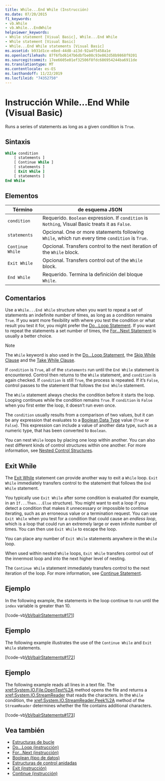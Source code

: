 ```yaml
---
title: While...End While (Instrucción)
ms.date: 07/20/2015
f1_keywords:
- vb.While
- vb.While...EndWhile
helpviewer_keywords:
- While statement [Visual Basic], While...End While
- While statement [Visual Basic]
- While...End While statements [Visual Basic]
ms.assetid: b931d1ce-e8ed-44d8-a13d-92a4f5458a1e
ms.openlocfilehash: 87f6fbd6147b6dbfbe08c93e862d58b9868f9201
ms.sourcegitcommit: 17ee6605e01ef32506f8fdc686954244ba6911de
ms.translationtype: MT
ms.contentlocale: es-ES
ms.lasthandoff: 11/22/2019
ms.locfileid: "74352750"
---
```

# <a name="whileend-while-statement-visual-basic"></a>Instrucción While...End While (Visual Basic)
Runs a series of statements as long as a given condition is `True`.  
  
## <a name="syntax"></a>Sintaxis  
  
```vb  
While condition  
    [ statements ]  
    [ Continue While ]  
    [ statements ]  
    [ Exit While ]  
    [ statements ]  
End While  
```  
  
## <a name="parts"></a>Elementos  
  
|Término|de esquema JSON|  
|---|---|  
|`condition`|Requerido. `Boolean` expression. If `condition` is `Nothing`, Visual Basic treats it as `False`.|  
|`statements`|Opcional. One or more statements following `While`, which run every time `condition` is `True`.|  
|`Continue While`|Opcional. Transfers control to the next iteration of the `While` block.|  
|`Exit While`|Opcional. Transfers control out of the `While` block.|  
|`End While`|Requerido. Termina la definición del bloque `While`.|  
  
## <a name="remarks"></a>Comentarios  
 Use a `While...End While` structure when you want to repeat a set of statements an indefinite number of times, as long as a condition remains `True`. If you want more flexibility with where you test the condition or what result you test it for, you might prefer the [Do...Loop Statement](../../../visual-basic/language-reference/statements/do-loop-statement.md). If you want to repeat the statements a set number of times, the [For...Next Statement](../../../visual-basic/language-reference/statements/for-next-statement.md) is usually a better choice.  
  
> [!NOTE]
> The `While` keyword is also used in the [Do...Loop Statement](../../../visual-basic/language-reference/statements/do-loop-statement.md), the [Skip While Clause](../../../visual-basic/language-reference/queries/skip-while-clause.md) and the [Take While Clause](../../../visual-basic/language-reference/queries/take-while-clause.md).  
  
 If `condition` is `True`, all of the `statements` run until the `End While` statement is encountered. Control then returns to the `While` statement, and `condition` is again checked. If `condition` is still `True`, the process is repeated. If it’s `False`, control passes to the statement that follows the `End While` statement.  
  
 The `While` statement always checks the condition before it starts the loop. Looping continues while the condition remains `True`. If `condition` is `False` when you first enter the loop, it doesn’t run even once.  
  
 The `condition` usually results from a comparison of two values, but it can be any expression that evaluates to a [Boolean Data Type](../../../visual-basic/language-reference/data-types/boolean-data-type.md) value (`True` or `False`). This expression can include a value of another data type, such as a numeric type, that has been converted to `Boolean`.  
  
 You can nest `While` loops by placing one loop within another. You can also nest different kinds of control structures within one another. For more information, see [Nested Control Structures](../../../visual-basic/programming-guide/language-features/control-flow/nested-control-structures.md).  
  
## <a name="exit-while"></a>Exit While  
 The [Exit While](../../../visual-basic/language-reference/statements/exit-statement.md) statement can provide another way to exit a `While` loop. `Exit While` immediately transfers control to the statement that follows the `End While` statement.  
  
 You typically use `Exit While` after some condition is evaluated (for example, in an `If...Then...Else` structure). You might want to exit a loop if you detect a condition that makes it unnecessary or impossible to continue iterating, such as an erroneous value or a termination request. You can use `Exit While` when you test for a condition that could cause an *endless loop*, which is a loop that could run an extremely large or even infinite number of times. You can then use `Exit While` to escape the loop.  
  
 You can place any number of `Exit While` statements anywhere in the `While` loop.  
  
 When used within nested `While` loops, `Exit While` transfers control out of the innermost loop and into the next higher level of nesting.  
  
 The `Continue While` statement immediately transfers control to the next iteration of the loop. For more information, see [Continue Statement](../../../visual-basic/language-reference/statements/continue-statement.md).  
  
## <a name="example"></a>Ejemplo  
 In the following example, the statements in the loop continue to run until the `index` variable is greater than 10.  
  
 [!code-vb[VbVbalrStatements#171](~/samples/snippets/visualbasic/VS_Snippets_VBCSharp/VbVbalrStatements/VB/class14.vb#171)]  
  
## <a name="example"></a>Ejemplo  
 The following example illustrates the use of the `Continue While` and `Exit While` statements.  
  
 [!code-vb[VbVbalrStatements#172](~/samples/snippets/visualbasic/VS_Snippets_VBCSharp/VbVbalrStatements/VB/class14.vb#172)]  
  
## <a name="example"></a>Ejemplo  
 The following example reads all lines in a text file. The <xref:System.IO.File.OpenText%2A> method opens the file and returns a <xref:System.IO.StreamReader> that reads the characters. In the `While` condition, the <xref:System.IO.StreamReader.Peek%2A> method of the `StreamReader` determines whether the file contains additional characters.  
  
 [!code-vb[VbVbalrStatements#173](~/samples/snippets/visualbasic/VS_Snippets_VBCSharp/VbVbalrStatements/VB/class14.vb#173)]  
  
## <a name="see-also"></a>Vea también

- [Estructuras de bucle](../../../visual-basic/programming-guide/language-features/control-flow/loop-structures.md)
- [Do...Loop (instrucción)](../../../visual-basic/language-reference/statements/do-loop-statement.md)
- [For...Next (instrucción)](../../../visual-basic/language-reference/statements/for-next-statement.md)
- [Boolean (tipo de datos)](../../../visual-basic/language-reference/data-types/boolean-data-type.md)
- [Estructuras de control anidadas](../../../visual-basic/programming-guide/language-features/control-flow/nested-control-structures.md)
- [Exit (instrucción)](../../../visual-basic/language-reference/statements/exit-statement.md)
- [Continue (instrucción)](../../../visual-basic/language-reference/statements/continue-statement.md)

